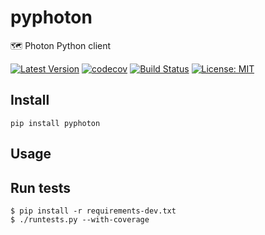 # pyphoton

🗺 Photon Python client

[![Latest Version](https://img.shields.io/pypi/v/pyphoton.svg)](https://pypi.python.org/pypi/pyphoton/)
[![codecov](https://codecov.io/gh/astagi/pyphoton/branch/master/graph/badge.svg)](https://codecov.io/gh/astagi/pyphoton)
[![Build Status](https://travis-ci.org/astagi/pyphoton.svg?branch=master)](https://travis-ci.org/astagi/pyphoton)
[![License: MIT](https://img.shields.io/badge/License-MIT-blue.svg)](https://github.com/astagi/pyphoton/blob/master/LICENSE)

## Install

    pip install pyphoton

## Usage


## Run tests

    $ pip install -r requirements-dev.txt
    $ ./runtests.py --with-coverage
